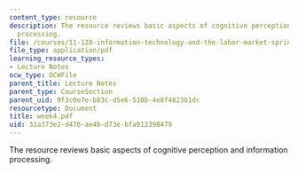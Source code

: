 ```yaml
---
content_type: resource
description: The resource reviews basic aspects of cognitive perception and information
  processing.
file: /courses/11-128-information-technology-and-the-labor-market-spring-2005/31a373e2d476ae4bd73ebfa912398479_week4.pdf
file_type: application/pdf
learning_resource_types:
- Lecture Notes
ocw_type: OCWFile
parent_title: Lecture Notes
parent_type: CourseSection
parent_uid: 9f3c0e7e-b83c-d5e6-510b-4e8f4823b1dc
resourcetype: Document
title: week4.pdf
uid: 31a373e2-d476-ae4b-d73e-bfa912398479
---
```

The resource reviews basic aspects of cognitive perception and information processing.

